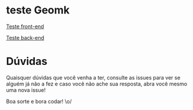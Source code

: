 # teste Geomk

[Teste front-end](/front-end.md)

[Teste back-end](/back-end.md)

# Dúvidas
Quaisquer dúvidas que você venha a ter, consulte as issues para ver se alguém já não a fez e caso você não ache sua resposta, abra você mesmo uma nova issue!

Boa sorte e bora codar! \o/
